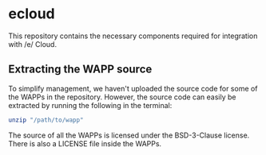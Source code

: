 # ecloud
This repository contains the necessary components required for integration with /e/ Cloud.

## Extracting the WAPP source
To simplify management, we haven't uploaded the source code for some of the WAPPs in the repository. However, the source code can easily be extracted by running the following in the terminal:

```sh
unzip "/path/to/wapp"
```

The source of all the WAPPs is licensed under the BSD-3-Clause license. There is also a LICENSE file inside the WAPPs.
